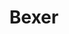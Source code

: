 ---
enabled: true
title: "Bexer"
description: "Business Theme"
image_webp: images/templates/bexer.webp
image: images/templates/bexer.jpg
link: "https://bexer.tristangoetz.me"

---
